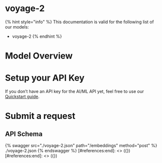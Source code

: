 [#references:start]: <> ({ "template": "openapi" })
[#references:start]: <> ({ "template": "openapi" })
# voyage-2

{% hint style="info" %}
This documentation is valid for the following list of our models:
* voyage-2
{% endhint %}

# Model Overview


# Setup your API Key
If you don’t have an API key for the AI/ML API yet, feel free to use our [Quickstart guide](https://docs.aimlapi.com/quickstart/setting-up).

# Submit a request
## API Schema
{% swagger src="./voyage-2.json" path="/embeddings" method="post" %}
./voyage-2.json
{% endswagger %}
[#references:end]: <> ({})
[#references:end]: <> ({})